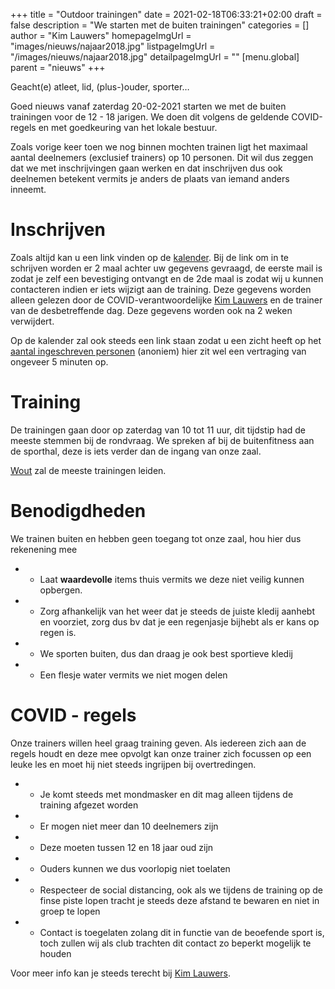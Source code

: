 +++
title = "Outdoor trainingen"
date = 2021-02-18T06:33:21+02:00
draft = false
description = "We starten met de buiten trainingen"
categories = []
author = "Kim Lauwers"
homepageImgUrl = "images/nieuws/najaar2018.jpg"
listpageImgUrl = "/images/nieuws/najaar2018.jpg"
detailpageImgUrl = ""
[menu.global]
    parent = "nieuws"
+++



Geacht(e) atleet, lid, (plus-)ouder, sporter…

Goed nieuws vanaf zaterdag 20-02-2021 starten we met de buiten trainingen voor de 12 - 18 jarigen.
We doen dit volgens de geldende COVID-regels en met goedkeuring van het lokale bestuur.

Zoals vorige keer toen we nog binnen mochten trainen ligt het maximaal aantal deelnemers (exclusief trainers) op 10 personen.
Dit wil dus zeggen dat we met inschrijvingen gaan werken en dat inschrijven dus ook deelnemen betekent vermits je anders de plaats van iemand anders inneemt.

# Inschrijven
Zoals altijd kan u een link vinden op de [kalender](https://www.jujitsukeerbergen.be/kalender/). Bij de link om in te schrijven worden er 2 maal achter uw gegevens gevraagd, de eerste mail is zodat je zelf een bevestiging ontvangt en de 2de maal is zodat wij u kunnen contacteren indien er iets wijzigt aan de training.
Deze gegevens worden alleen gelezen door de COVID-verantwoordelijke [Kim Lauwers](https://www.jujitsukeerbergen.be/trainers/#Kim_Lauwers) en de trainer van de desbetreffende dag. Deze gegevens worden ook na 2 weken verwijdert.

Op de kalender zal ook steeds een link staan zodat u een zicht heeft op het [aantal ingeschreven personen](https://docs.google.com/spreadsheets/d/e/2PACX-1vTt0cXcVCAwGQIrvlfOP5QAPXq4vguWz3Jda8E-GeBimTC30aTMs6pmLBcLXje42J4j3yeFY0v4B646/pubhtml?gid=547506106&single=true) (anoniem) hier zit wel een vertraging van ongeveer 5 minuten op.

# Training
De trainingen gaan door op zaterdag van 10 tot 11 uur, dit tijdstip had de meeste stemmen bij de rondvraag.
We spreken af bij de buitenfitness aan de sporthal, deze is iets verder dan de ingang van onze zaal.

[Wout](/trainers/#Wout_Duez) zal de meeste trainingen leiden.

# Benodigdheden
We trainen buiten en hebben geen toegang tot onze zaal, hou hier dus rekenening mee

* - Laat **waardevolle** items thuis vermits we deze niet veilig kunnen opbergen.
* - Zorg afhankelijk van het weer dat je steeds de juiste kledij aanhebt en voorziet, zorg dus bv dat je een regenjasje bijhebt als er kans op regen is.
* - We sporten buiten, dus dan draag je ook best sportieve kledij
* - Een flesje water vermits we niet mogen delen 

# COVID - regels
Onze trainers willen heel graag training geven. Als iedereen zich aan de regels houdt en deze mee opvolgt kan onze trainer zich focussen op een leuke les en moet hij niet steeds ingrijpen bij overtredingen.

* - Je komt steeds met mondmasker en dit mag alleen tijdens de training afgezet worden
* - Er mogen niet meer dan 10 deelnemers zijn
* - Deze moeten tussen 12 en 18 jaar oud zijn
* - Ouders kunnen we dus voorlopig niet toelaten
* - Respecteer de social distancing, ook als we tijdens de training op de finse piste lopen tracht je steeds deze afstand te bewaren en niet in groep te lopen
* - Contact is toegelaten zolang dit in functie van de beoefende sport is, toch zullen wij als club trachten dit contact zo beperkt mogelijk te houden 

Voor meer info kan je steeds terecht bij [Kim Lauwers](https://www.jujitsukeerbergen.be/trainers/#Kim_Lauwers).